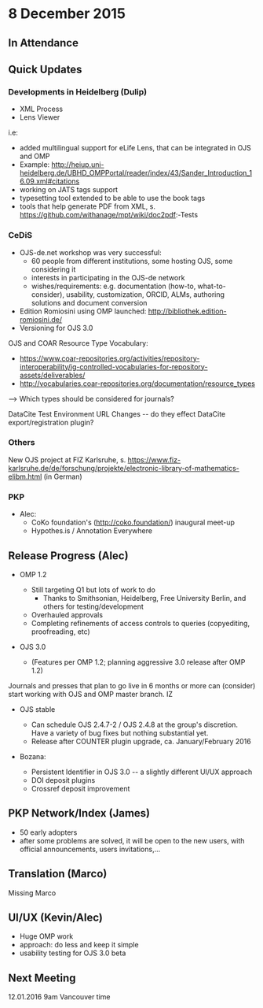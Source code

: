 # 8 December 2015

In Attendance
-------------

Quick Updates
-------------

### Developments in Heidelberg (Dulip)

-   XML Process
-   Lens Viewer

i.e:

-   added multilingual support for eLife Lens, that can be integrated in OJS and OMP
-   Example: <http://heiup.uni-heidelberg.de/UBHD_OMPPortal/reader/index/43/Sander_Introduction_16.09.xml#citations>
-   working on JATS tags support
-   typesetting tool extended to be able to use the book tags
-   tools that help generate PDF from XML, s. <https://github.com/withanage/mpt/wiki/doc2pdf>:-Tests

### CeDiS

-   OJS-de.net workshop was very successful:
    -   60 people from different institutions, some hosting OJS, some considering it
    -   interests in participating in the OJS-de network
    -   wishes/requirements: e.g. documentation (how-to, what-to-consider), usability, customization, ORCID, ALMs, authoring solutions and document conversion
-   Edition Romiosini using OMP launched: <http://bibliothek.edition-romiosini.de/>
-   Versioning for OJS 3.0

OJS and COAR Resource Type Vocabulary:

-   <https://www.coar-repositories.org/activities/repository-interoperability/ig-controlled-vocabularies-for-repository-assets/deliverables/>
-   <http://vocabularies.coar-repositories.org/documentation/resource_types>

--\> Which types should be considered for journals?

DataCite Test Environment URL Changes -- do they effect DataCite export/registration plugin?

### Others

New OJS project at FIZ Karlsruhe, s. <https://www.fiz-karlsruhe.de/de/forschung/projekte/electronic-library-of-mathematics-elibm.html> (in German)

### PKP

-   Alec:
    -   CoKo foundation's (http://coko.foundation/) inaugural meet-up
    -   Hypothes.is / Annotation Everywhere

Release Progress (Alec)
-----------------------

-   OMP 1.2
    -   Still targeting Q1 but lots of work to do
        -   Thanks to Smithsonian, Heidelberg, Free University Berlin, and others for testing/development
    -   Overhauled approvals
    -   Completing refinements of access controls to queries (copyediting, proofreading, etc)

-   OJS 3.0
    -   (Features per OMP 1.2; planning aggressive 3.0 release after OMP 1.2)

Journals and presses that plan to go live in 6 months or more can (consider) start working with OJS and OMP master branch. IZ

-   OJS stable
    -   Can schedule OJS 2.4.7-2 / OJS 2.4.8 at the group's discretion. Have a variety of bug fixes but nothing substantial yet.
    -   Release after COUNTER plugin upgrade, ca. January/February 2016

-   Bozana:
    -   Persistent Identifier in OJS 3.0 -- a slightly different UI/UX approach
    -   DOI deposit plugins
    -   Crossref deposit improvement

PKP Network/Index (James)
-------------------------

-   50 early adopters
-   after some problems are solved, it will be open to the new users, with official announcements, users invitations,...

Translation (Marco)
-------------------

Missing Marco

UI/UX (Kevin/Alec)
------------------

-   Huge OMP work
-   approach: do less and keep it simple
-   usability testing for OJS 3.0 beta

Next Meeting
------------

12.01.2016 9am Vancouver time